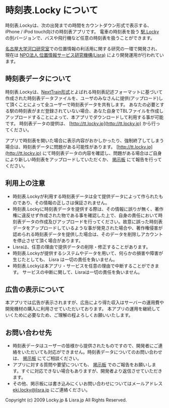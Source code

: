 # 時刻表.Locky について

時刻表.Lockyは、次の出発までの時間をカウントダウン形式で表示する、iPhone / iPod touch向けの時刻表アプリです。
電車の時刻表を扱う [駅.Locky](http://eki.locky.jp) の別バージョンで、バスや飛行機など任意の時刻表を扱うことができます。

[名古屋大学河口研究室](https://www.ucl.nuee.nagoya-u.ac.jp/)での位置情報の利活用に関する研究の一環で開発され、現在は [NPO法人 位置情報サービス研究機構(Lisra)](http://lisra.jp/) により開発運用が行われています。

## 時刻表データについて
時刻表.Lockyは、[NextTrain形式](https://ekilocky.hatenablog.jp/entry/20091001/1254389719)とよばれる時刻表記述フォーマットに基づいて作成された時刻表データファイルを、ユーザのみなさんに提供(アップロード)して頂くことによって全ユーザーで時刻表データを共有します。
あなたの必要とする駅の時刻表がまだ登録されていない場合、あなた自身でTBLファイルを作成しアップロードすることによって、本アプリでダウンロードして利用する事が可能です。
時刻表データの提供は、 [http://tt.locky.jp](http://tt.locky.jp) から行ってください。 

アプリで時刻表を開いた場合に表示内容がおかしかったり、強制終了してしまう場合は、時刻表データに問題がある可能性があります。
[http://tt.locky.jp](http://tt.locky.jp) にて時刻表データの内容を確認し、問題がある場合はご自身により新しい時刻表をアップロードしていただくか、 [掲示板](https://groups.google.com/g/tt_locky) にて報告を行ってください。

## 利用上の注意
- 時刻表.Lockyが利用する時刻表データは全て提供データによって作られたものであり、その情報の正しさは保証されません。
- 時刻表.Lockyに時刻表データを提供する際は、その情報に誤りが無く、著作権に違反せず作成された物である事を確認した上で、自身の責任において時刻表データの作成及びアップロードを行ってください。故意に誤った時刻表データをアップロードしているような事が発見された場合や、著作権侵害が認められる時刻表データを提供した場合は、そのデータを削除しアカウントを停止させて頂く場合があります。
- Lisraは、任意の理由で提供データの削除・修正することがあります。
- 時刻表.Lockyが提供するシステムやデータを用いて、何らかの損害や障害が生じたとしても、 Lisra は一切の責任を負いません。 
- 時刻表.Lockyは本アプリ・サービスを任意の理由で中断することができます。 サービスの中断に関して、Lisraは一切の責任を負いません。

## 広告の表示について
本アプリでは広告が表示されますが、広告により得た収入はサーバーの運用費や開発機材の購入に利用させていただいております。
本アプリの運用を継続していくために必要なため、ご理解の程よろしくお願いいたします。

## お問い合わせ先
- 時刻表データはユーザーの皆様から提供されたものですので、開発者にご連絡をいただいても対応ができません。時刻表データについてのお問い合わせは、 [掲示板](https://groups.google.com/g/tt_locky) にてご相談ください。
- アプリに対する質問や要望についても、 [掲示板](https://groups.google.com/g/tt_locky) でのご報告をお願いします。すぐに対応できない場合もありますが、開発者より返信させていただきます。
- その他、掲示板には書き込みにくいお問い合わせについてはメールアドレス eki.locky@lisra.jp にご連絡ください。


Copyright (c) 2009 Locky.jp & Lisra.jp All Rights Reserved.
